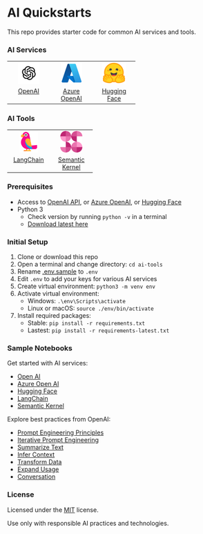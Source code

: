 # AI Quickstarts

This repo provides starter code for common AI services and tools.

### AI Services

<style>
  table { border-collapse:collapse; border:none; }
  th, td { border: none; }
</style>
<table>
  <tr>
    <td style="width:85px; text-align:center">
        <a href="./notebooks/00-get-started/00-openai.ipynb"><img src="./docs/images/logo-openai-light.png" height="50"/></a>
    </td>
    <td style="width:85px; text-align:center">
        <a href="./notebooks/00-get-started/00-azure-openai.ipynb"><img src="./docs/images/logo-azure.png" height="50"/></a>
    </td>
    <td style="width:85px; text-align:center">
        <a href="./notebooks/00-get-started/00-huggingface.ipynb"><img src="./docs/images/logo-huggingface.png" height="50"/></a>
    </td>
  </tr>
  <tr>
    <td valign="top" style="text-align:center">
        <a href="./notebooks/00-get-started/00-openai.ipynb">OpenAI</a>
    </td>
    <td valign="top" style="text-align:center">
        <a href="./notebooks/00-get-started/00-azure-openai.ipynb">Azure OpenAI</a>
    </td>
    <td valign="top" style="text-align:center">
        <a href="./notebooks/00-get-started/00-huggingface.ipynb">Hugging Face</a>
    </td>
  </tr>
</table>

### AI Tools
<table>
  <tr>
    <td style="width:85px; text-align:center">
        <a href="./notebooks/00-get-started/00-langchain.ipynb"><img src="./docs/images/logo-langchain.png" height="50"/></a>
    </td>
    <td style="width:85px; text-align:center">
        <a href="./notebooks/00-get-started/00-semantic-kernel.ipynb"><img src="./docs/images/logo-semantickernel.png" height="50"/></a>
    </td>
  </tr>
  <tr>
    <td valign="top" style="text-align:center">
        <a href="./notebooks/00-get-started/00-langchain.ipynb">LangChain</a>
    </td>
    <td valign="top" style="text-align:center">
        <a href="./notebooks/00-get-started/00-semantic-kernel.ipynb">Semantic Kernel</a>
    </td>
  </tr>
</table>

### Prerequisites

* Access to [OpenAI API](https://openai.com/product), or [Azure OpenAI](https://azure.microsoft.com/en-us/products/cognitive-services/openai-service/), or [Hugging Face](https://huggingface.co/login)
* Python 3
  * Check version by running `python -v` in a terminal
  * [Download latest here](https://www.python.org/downloads/)

### Initial Setup

1. Clone or download this repo
1. Open a terminal and change directory: `cd ai-tools`
1. Rename [.env.sample](.env.sample) to `.env`
1. Edit `.env` to add your keys for various AI services
1. Create virtual environment: `python3 -m venv env`
1. Activate virtual environment:
    * Windows: `.\env\Scripts\activate`
    * Linux or macOS: `source ./env/bin/activate`
1. Install required packages:
    * Stable: `pip install -r requirements.txt`
    * Lastest: `pip install -r requirements-latest.txt`<br/>

### Sample Notebooks
Get started with AI services:
* [Open AI](./notebooks/00-get-started/00-openai.ipynb)
* [Azure Open AI](./notebooks/00-get-started/00-azure-openai.ipynb)
* [Hugging Face](./notebooks/00-get-started/00-huggingface.ipynb)
* [LangChain](./notebooks/00-get-started/00-langchain.ipynb)
* [Semantic Kernel](./notebooks/00-get-started/00-semantic-kernel.ipynb)

Explore best practices from OpenAI:
* [Prompt Engineering Principles](./notebooks/01-prompt-engineering/01-principles.ipynb)
* [Iterative Prompt Engineering](./notebooks/01-prompt-engineering/02-iterations.ipynb)
* [Summarize Text](./notebooks/01-prompt-engineering/03-summarize.ipynb)
* [Infer Context](./notebooks/01-prompt-engineering/04-infer.ipynb)
* [Transform Data](./notebooks/01-prompt-engineering/05-transform.ipynb)
* [Expand Usage](./notebooks/01-prompt-engineering/06-expand.ipynb)
* [Conversation](./notebooks/01-prompt-engineering/07-conversation.ipynb)

### License

Licensed under the [MIT](./LICENSE.txt) license.

Use only with responsible AI practices and technologies.